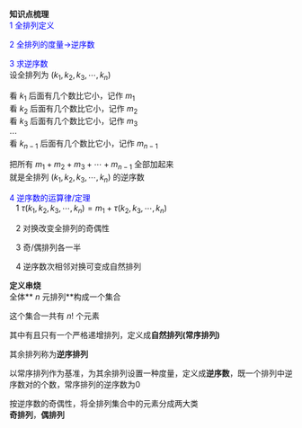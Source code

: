 **知识点梳理**  
<font color=blue>1 全排列定义</font>  
  
<font color=blue>2 全排列的度量→逆序数</font>  
  
<font color=blue>3 求逆序数</font>  
设全排列为 $(k_1,k_2,k_3,\cdots,k_n)$   
  
看 $k_1$ 后面有几个数比它小，记作 $m_1$   
看 $k_2$ 后面有几个数比它小，记作 $m_2$   
看 $k_3$ 后面有几个数比它小，记作 $m_3$   
 $\cdots$   
看 $k_{n-1}$ 后面有几个数比它小，记作 $m_{n-1}$   
  
把所有 $m_1+m_2+m_3+\cdots+m_{n-1}$ 全部加起来  
就是全排列 $(k_1,k_2,k_3,\cdots,k_n)$ 的逆序数  
  
<font color=blue>4 逆序数的运算律/定理</font>  
 $\enspace$ 1  $\tau{(k_1,k_2,k_3,\cdots,k_n)}  
=m_1+\tau{(k_2,k_3,\cdots,k_n)}$   
  
 $\enspace$ 2 对换改变全排列的奇偶性  
  
 $\enspace$ 3 奇/偶排列各一半  
  
 $\enspace$ 4 逆序数次相邻对换可变成自然排列  
  
**定义串烧**  
全体** $n$ 元排列**构成一个集合  
  
这个集合一共有 $n!$ 个元素  
  
其中有且只有一个严格递增排列，定义成**自然排列(常序排列)**  
  
其余排列称为**逆序排列**  
  
以常序排列作为基准，为其余排列设置一种度量，定义成**逆序数**，既一个排列中逆序数对的个数，常序排列的逆序数为0  
  
按逆序数的奇偶性，将全排列集合中的元素分成两大类  
**奇排列**，**偶排列**  
